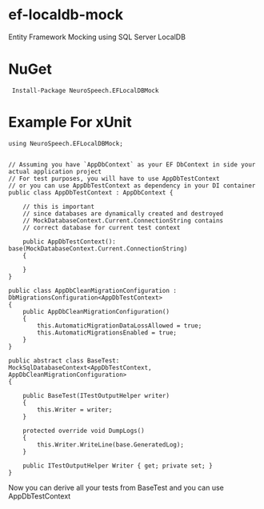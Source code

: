 # ef-localdb-mock
Entity Framework Mocking using SQL Server LocalDB

# NuGet

	 Install-Package NeuroSpeech.EFLocalDBMock

# Example For xUnit


	using NeuroSpeech.EFLocalDBMock;


	// Assuming you have `AppDbContext` as your EF DbContext in side your actual application project
	// For test purposes, you will have to use AppDbTestContext 
	// or you can use AppDbTestContext as dependency in your DI container
	public class AppDbTestContext : AppDbContext {

		// this is important
		// since databases are dynamically created and destroyed
		// MockDatabaseContext.Current.ConnectionString contains 
		// correct database for current test context

		public AppDbTestContext(): base(MockDatabaseContext.Current.ConnectionString)
		{

		}
	}

	public class AppDbCleanMigrationConfiguration : DbMigrationsConfiguration<AppDbTestContext>
	{
		public AppDbCleanMigrationConfiguration()
		{
			this.AutomaticMigrationDataLossAllowed = true;
			this.AutomaticMigrationsEnabled = true;
		}
	}

	public abstract class BaseTest: MockSqlDatabaseContext<AppDbTestContext, AppDbCleanMigrationConfiguration>
	{

		public BaseTest(ITestOutputHelper writer)
		{
			this.Writer = writer;
		}

		protected override void DumpLogs()
		{
			this.Writer.WriteLine(base.GeneratedLog);
		}

		public ITestOutputHelper Writer { get; private set; }
	}

Now you can derive all your tests from BaseTest and you can use AppDbTestContext 
